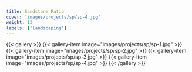 ```yaml
---
title: Sandstone Patio
cover: 'images/projects/sp/sp-4.jpg'
weight: 13
labels: ['landscaping']
---
```


{{< gallery >}}
{{< gallery-item image="images/projects/sp/sp-1.jpg" >}}
{{< gallery-item image="images/projects/sp/sp-2.jpg" >}}
{{< gallery-item image="images/projects/sp/sp-3.jpg" >}}
{{< gallery-item image="images/projects/sp/sp-4.jpg" >}}
{{< /gallery >}}